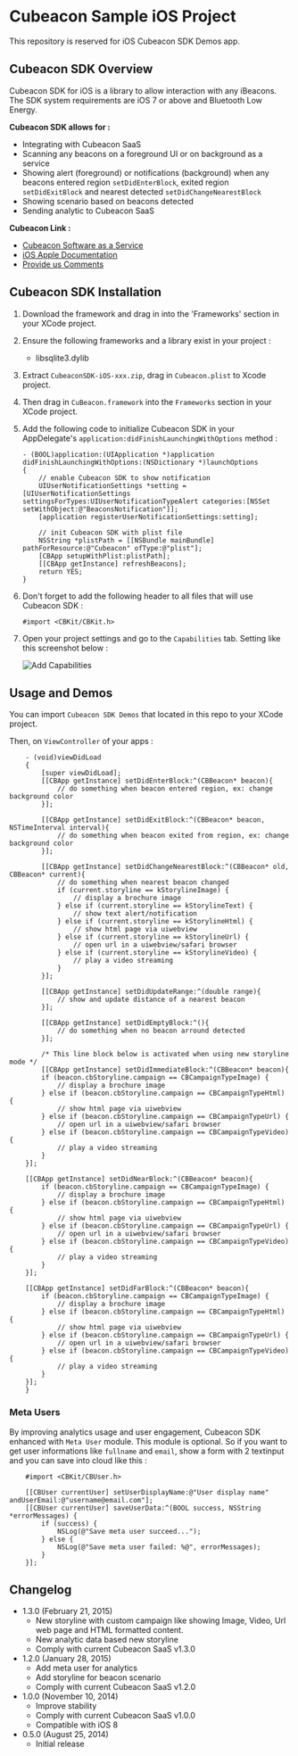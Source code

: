 # Cubeacon Sample iOS Project #

This repository is reserved for iOS Cubeacon SDK Demos app.

## Cubeacon SDK Overview ##
Cubeacon SDK for iOS is a library to allow interaction with any iBeacons. The SDK system requirements are iOS 7 or above and Bluetooth Low Energy. 

**Cubeacon SDK allows for :**

  - Integrating with Cubeacon SaaS
  - Scanning any beacons on a foreground UI or on background as a service
  - Showing alert (foreground) or notifications (background) when any beacons entered region `setDidEnterBlock`, exited region `setDidExitBlock` and nearest detected `setDidChangeNearestBlock`
  - Showing scenario based on beacons detected
  - Sending analytic to Cubeacon SaaS

**Cubeacon Link :**
 - [Cubeacon Software as a Service][CubeaconSaaS]
 - [iOS Apple Documentation][AppleDoc]
 - [Provide us Comments][Issue]

## Cubeacon SDK Installation ##
1. Download the framework and drag in into the 'Frameworks' section in your XCode project.
2. Ensure the following frameworks and a library exist in your project :
   - libsqlite3.dylib
3. Extract `CubeaconSDK-iOS-xxx.zip`, drag in `Cubeacon.plist` to Xcode project.
4. Then drag in `CuBeacon.framework` into the `Frameworks` section in your XCode project.
5. Add the following code to initialize Cubeacon SDK in your AppDelegate's `application:didFinishLaunchingWithOptions` method :

    ```ios
    - (BOOL)application:(UIApplication *)application didFinishLaunchingWithOptions:(NSDictionary *)launchOptions
    {
        // enable Cubeacon SDK to show notification
        UIUserNotificationSettings *setting = [UIUserNotificationSettings settingsForTypes:UIUserNotificationTypeAlert categories:[NSSet setWithObject:@"BeaconsNotification"]];
        [application registerUserNotificationSettings:setting];
    
        // init Cubeacon SDK with plist file
        NSString *plistPath = [[NSBundle mainBundle] pathForResource:@"Cubeacon" ofType:@"plist"];
        [CBApp setupWithPlist:plistPath];
        [[CBApp getInstance] refreshBeacons];
        return YES;
    }
    ```
7. Don't forget to add the following header to all files that will use Cubeacon SDK :

    ```ios
    #import <CBKit/CBKit.h>
    ```
8. Open your project settings and go to the `Capabilities` tab. Setting like this screenshot below :

    ![Add Capabilities](./capabilities.png)

## Usage and Demos ##
You can import `Cubeacon SDK Demos` that located in this repo to your XCode project. 

Then, on `ViewController` of your apps :
```ios
    - (void)viewDidLoad
    {
        [super viewDidLoad];
        [[CBApp getInstance] setDidEnterBlock:^(CBBeacon* beacon){
            // do something when beacon entered region, ex: change background color
        }];
        
        [[CBApp getInstance] setDidExitBlock:^(CBBeacon* beacon, NSTimeInterval interval){
            // do something when beacon exited from region, ex: change background color
        }];
        
        [[CBApp getInstance] setDidChangeNearestBlock:^(CBBeacon* old, CBBeacon* current){
            // do something when nearest beacon changed
            if (current.storyline == kStorylineImage) {
                // display a brochure image
            } else if (current.storyline == kStorylineText) {
                // show text alert/notification
            } else if (current.storyline == kStorylineHtml) {
                // show html page via uiwebview
            } else if (current.storyline == kStorylineUrl) {
                // open url in a uiwebview/safari browser
            } else if (current.storyline == kStorylineVideo) {
                // play a video streaming
            }
        }];
        
        [[CBApp getInstance] setDidUpdateRange:^(double range){
            // show and update distance of a nearest beacon
        }];
        
        [[CBApp getInstance] setDidEmptyBlock:^(){
            // do something when no beacon arround detected
        }];
        
        /* This line block below is activated when using new storyline mode */
        [[CBApp getInstance] setDidImmediateBlock:^(CBBeacon* beacon){
        if (beacon.cbStoryline.campaign == CBCampaignTypeImage) {
            // display a brochure image
        } else if (beacon.cbStoryline.campaign == CBCampaignTypeHtml) {
            // show html page via uiwebview
        } else if (beacon.cbStoryline.campaign == CBCampaignTypeUrl) {
            // open url in a uiwebview/safari browser
        } else if (beacon.cbStoryline.campaign == CBCampaignTypeVideo) {
            // play a video streaming
        }
    }];
    
    [[CBApp getInstance] setDidNearBlock:^(CBBeacon* beacon){
        if (beacon.cbStoryline.campaign == CBCampaignTypeImage) {
            // display a brochure image
        } else if (beacon.cbStoryline.campaign == CBCampaignTypeHtml) {
            // show html page via uiwebview
        } else if (beacon.cbStoryline.campaign == CBCampaignTypeUrl) {
            // open url in a uiwebview/safari browser
        } else if (beacon.cbStoryline.campaign == CBCampaignTypeVideo) {
            // play a video streaming
        }
    }];
    
    [[CBApp getInstance] setDidFarBlock:^(CBBeacon* beacon){
        if (beacon.cbStoryline.campaign == CBCampaignTypeImage) {
            // display a brochure image
        } else if (beacon.cbStoryline.campaign == CBCampaignTypeHtml) {
            // show html page via uiwebview
        } else if (beacon.cbStoryline.campaign == CBCampaignTypeUrl) {
            // open url in a uiwebview/safari browser
        } else if (beacon.cbStoryline.campaign == CBCampaignTypeVideo) {
            // play a video streaming
        }
    }];
    }
```

### Meta Users ###
By improving analytics usage and user engagement, Cubeacon SDK enhanced with `Meta User` module. This module is optional. So if you want to get user informations like `fullname` and `email`, show a form with 2 textinput and you can save into cloud like this :

```ios
    #import <CBKit/CBUser.h>
    
    [[CBUser currentUser] setUserDisplayName:@"User display name" andUserEmail:@"username@email.com"];
    [[CBUser currentUser] saveUserData:^(BOOL success, NSString *errorMessages) {
        if (success) {
            NSLog(@"Save meta user succeed...");
        } else {
            NSLog(@"Save meta user failed: %@", errorMessages);
        }
    }];
```

## Changelog ##
* 1.3.0 (February 21, 2015)
  - New storyline with custom campaign like showing Image, Video, Url web page and HTML formatted content.
  - New analytic data based new storyline
  - Comply with current Cubeacon SaaS v1.3.0
* 1.2.0 (January 28, 2015)
  - Add meta user for analytics
  - Add storyline for beacon scenario
  - Comply with current Cubeacon SaaS v1.2.0
* 1.0.0 (November 10, 2014)
  - Improve stability
  - Comply with current Cubeacon SaaS v1.0.0
  - Compatible with iOS 8
* 0.5.0 (August 25, 2014)
  - Initial release

[CubeaconSaaS]:http://developer.cubeacon.com
[AppleDoc]:http://docs.cubeacon.com/sdk/ios/references/index.html
[Issue]:https://github.com/cubeacon/ios-cubeacon-sample/issues
[KiiCloud]:http://docs.cubeacon.com/saas/signup-kii/